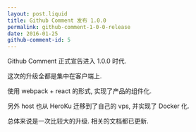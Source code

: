 ```yaml
---
layout: post.liquid
title: Github Comment 发布 1.0.0
permalink: github-comment-1-0-0-release
date: 2016-01-25
github-comment-id: 5
---
```


Github Comment 正式宣告进入 1.0.0 时代.

这次的升级全都是集中在客户端上.

使用 webpack + react 的形式, 实现了产品的组件化.

另外 host 也从 HeroKu 迁移到了自己的 vps, 并实现了 Docker 化.

总体来说是一次比较大的升级. 相关的文档都已更新.
